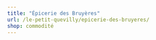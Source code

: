 ```yaml
---
title: "Épicerie des Bruyères"
url: /le-petit-quevilly/epicerie-des-bruyeres/
shop: commodité
---
```

